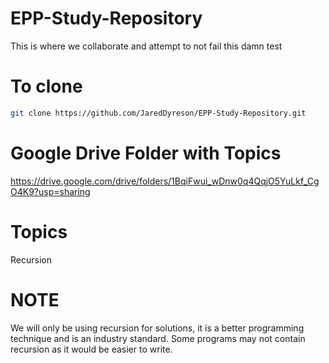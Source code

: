 # EPP-Study-Repository
This is where we collaborate and attempt to not fail this damn test

# To clone
```bash
git clone https://github.com/JaredDyreson/EPP-Study-Repository.git
```

# Google Drive Folder with Topics
https://drive.google.com/drive/folders/1BqiFwui_wDnw0q4QqjO5YuLkf_CgO4K9?usp=sharing
# Topics
Recursion

# NOTE
We will only be using recursion for solutions, it is a better programming technique and is an industry standard. Some programs may not contain recursion as it would be easier to write.
